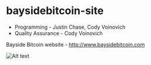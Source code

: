 baysidebitcoin-site
===================

- Programming - Justin Chase, Cody Voinovich
- Quality Assurance - Cody Voinovich

Bayside Bitcoin website - http://www.baysidebitcoin.com

![Alt text](http://i.imgur.com/WpNGZRR.jpg "Screenshot")

